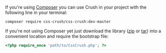 <!--{

"title": "Download"

}-->
If you're using [Composer](http://getcomposer.org) you can use Crush in your project with the following line in your terminal:

```shell
composer require css-crush/css-crush:dev-master
```

If you're not using Composer yet just download the library  ([zip](http://github.com/peteboere/css-crush/zipball/master) or [tar](http://github.com/peteboere/css-crush/tarball/master)) into a convenient location and require the bootstrap file:

```php
<?php require_once 'path/to/CssCrush.php'; ?>
```

